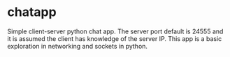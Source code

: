 # chatapp
Simple client-server python chat app. The server port default is 24555 and it is assumed the client has knowledge of the server IP. This app is a basic exploration in networking and sockets in python.  
